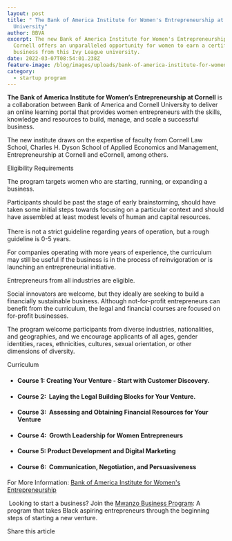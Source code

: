 ```yaml
---
layout: post
title: " The Bank of America Institute for Women's Entrepreneurship at Cornell
  University"
author: BBVA
excerpt: The new Bank of America Institute for Women's Entrepreneurship at
  Cornell offers an unparalleled opportunity for women to earn a certificate in
  business from this Ivy League university.
date: 2022-03-07T08:54:01.238Z
feature-image: /blog/images/uploads/bank-of-america-institute-for-womens-entrepreneurship-at-cornell.jpg
category:
  - startup program
---
```

**The Bank of America Institute for Women’s Entrepreneurship at Cornell** is a collaboration between Bank of America and Cornell University to deliver an online learning portal that provides women entrepreneurs with the skills, knowledge and resources to build, manage, and scale a successful business.

The new institute draws on the expertise of faculty from Cornell Law School, Charles H. Dyson School of Applied Economics and Management, Entrepreneurship at Cornell and eCornell, among others.

Eligibility Requirements

The program targets women who are starting, running, or expanding a business. 

Participants should be past the stage of early brainstorming, should have taken some initial steps towards focusing on a particular context and should have assembled at least modest levels of human and capital resources. \
\
There is not a strict guideline regarding years of operation, but a rough guideline is 0-5 years. 

For companies operating with more years of experience, the curriculum may still be useful if the business is in the process of reinvigoration or is launching an entrepreneurial initiative.

Entrepreneurs from all industries are eligible.

Social innovators are welcome, but they ideally are seeking to build a financially sustainable business. Although not-for-profit entrepreneurs can benefit from the curriculum, the legal and financial courses are focused on for-profit businesses.

The program welcome participants from diverse industries, nationalities, and geographies, and we encourage applicants of all ages, gender identities, races, ethnicities, cultures, sexual orientation, or other dimensions of diversity. 

Curriculum

* #### Course 1: Creating Your Venture - Start with Customer Discovery.
* #### Course 2:  Laying the Legal Building Blocks for Your Venture.     
* #### Course 3:  Assessing and Obtaining Financial Resources for Your Venture
* #### Course 4:  Growth Leadership for Women Entrepreneurs
* #### Course 5: Product Development and Digital Marketing
* #### Course 6:  Communication, Negotiation, and Persuasiveness

For More Information: [Bank of America Institute for Women's Entrepreneurship](https://bofainstitute.cornell.edu/)

 Looking to start a business? Join the [Mwanzo Business Program](https://blackventures.org/mwanzo.html): A program that takes Black aspiring entrepreneurs through the beginning steps of starting a new venture.

Share this article

[](https://www.facebook.com/sharer/sharer.php?u=http://www.blackventures.org/blog/uncategorized/2022/02/25/mitacs-entrepreneur-international-travel-grant-program-2022-for-canadian-start-ups-3/ "Share on Facebook")
